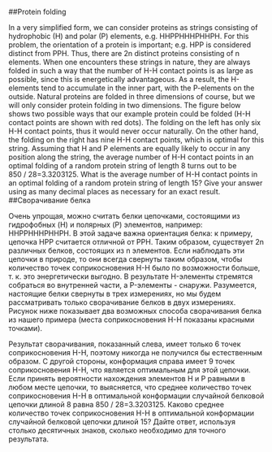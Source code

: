 ##Protein folding

In a very simplified form, we can consider proteins as strings consisting of hydrophobic (H) and polar (P) elements, e.g. HHPPHHHPHHPH. 
For this problem, the orientation of a protein is important; e.g. HPP is considered distinct from PPH. Thus, there are 2n distinct proteins consisting of n elements.
When one encounters these strings in nature, they are always folded in such a way that the number of H-H contact points is as large as possible, since this is energetically advantageous.
As a result, the H-elements tend to accumulate in the inner part, with the P-elements on the outside.
Natural proteins are folded in three dimensions of course, but we will only consider protein folding in two dimensions.
The figure below shows two possible ways that our example protein could be folded (H-H contact points are shown with red dots).
The folding on the left has only six H-H contact points, thus it would never occur naturally.
On the other hand, the folding on the right has nine H-H contact points, which is optimal for this string.
Assuming that H and P elements are equally likely to occur in any position along the string, the average number of H-H contact points in an optimal folding of a random protein string of length 8 turns out to be 850 / 28=3.3203125.
What is the average number of H-H contact points in an optimal folding of a random protein string of length 15?
Give your answer using as many decimal places as necessary for an exact result.
##Сворачивание белка

Очень упрощая, можно считать белки цепочками, состоящими из гидрофобных (H) и полярных (P) элементов, например: HHPPHHHPHHPH. 
В этой задаче важна ориентация белка: к примеру, цепочка HPP считается отличной от PPH. Таким образом, существует 2n различных белков, состоящих из n элементов.
Если наблюдать эти цепочки в природе, то они всегда свернуты таким образом, чтобы количество точек соприкосновения H-H было по возможности больше, т. к. это энергетически выгодно.
В результате H-элементы стремятся собраться во внутренней части, а P-элементы - снаружи.
Разумеется, настоящие белки свернуты в трех измерениях, но мы будем рассматривать только сворачивание белков в двух измерениях.
Рисунок ниже показывает два возможных способа сворачивания белка из нашего примера (места соприкосновения H-H показаны красными точками).

Результат сворачивания, показанный слева, имеет только 6 точек соприкосновения H-H, поэтому никогда не получился бы естественным образом.
С другой стороны, конформация справа имеет 9 точек соприкосновения H-H, что является оптимальным для этой цепочки.
Если принять вероятности нахождения элементов H и P равными в любом месте цепочки, то выясняется, что среднее количество точек соприкосновения H-H в оптимальной конформации случайной белковой цепочки длиной 8 равна 850 / 28=3.3203125.
Каково среднее количество точек соприкосновения H-H в оптимальной конформации случайной белковой цепочки длиной 15?
Дайте ответ, используя столько десятичных знаков, сколько необходимо для точного результата.
